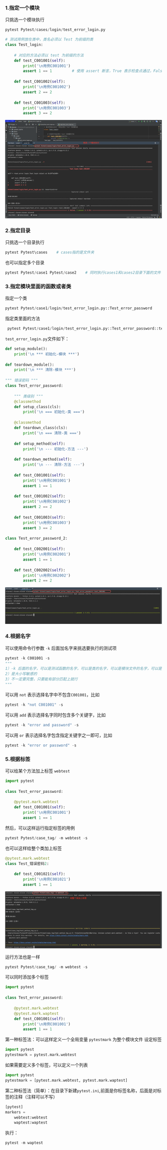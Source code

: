 ### 1.指定一个模块

只挑选一个模块执行

```python
pytest Pytest/cases/login/test_error_login.py
```

```python
# 测试用例放在类中，类名必须以 Test 为前缀的类
class Test_login:

    # 对应的方法必须以 test 为前缀的方法
    def test_C001001(self):
        print('\n用例C001001')
        assert 1 == 1         # 使用 assert 断言，True 表示检查点通过，False 表示检查点不通过

    def test_C001002(self):
        print('\n用例C001002')
        assert 2 == 2

    def test_C001003(self):
        print('\n用例C001003')
        assert 3 == 2
```

![image-20200905212725796](../assert/image-20200905212725796.png)

### 2.指定目录

只挑选一个目录执行

```python
pytest Pytest\cases    # cases指的是文件夹
```

也可以指定多个目录

```python
pytest Pytest/case1 Pytest/case2    # 同时执行cases1和cases2目录下面的文件
```



### 3.指定模块里面的函数或者类

指定一个类

```python
pytest Pytest/case1/login/test_error_login.py::Test_error_password
```

指定类里面的方法

```python
 pytest Pytest/case1/login/test_error_login.py::Test_error_password::test_C001001
```

`test_error_login.py`文件如下：

```python
def setup_module():
    print('\n *** 初始化-模块 ***')

def teardown_module():
    print('\n *** 清除-模块 ***')

""" 错误密码 """
class Test_error_password:

    """ 类级别 """
    @classmethod
    def setup_class(cls):
        print('\n === 初始化-类 ===')

    @classmethod
    def teardown_class(cls):
        print('\n === 清除-类 ===')

    def setup_method(self):
        print('\n --- 初始化-方法 ---')

    def teardown_method(self):
        print('\n --- 清除-方法 ---')

    def test_C001001(self):
        print('\n用例C001001')
        assert 1 == 1

    def test_C001002(self):
        print('\n用例C001002')
        assert 2 == 2

    def test_C001003(self):
        print('\n用例C001003')
        assert 3 == 2

class Test_error_password_2:

    def test_C002001(self):
        print('\n用例C002001')
        assert 1 == 1

    def test_C002002(self):
        print('\n用例C002002')
        assert 2 == 2

```

![image-20200905213507734](../assert/image-20200905213507734.png)

### 4.根据名字

可以使用命令行参数 `-k` 后面加名字来挑选要执行的测试项

```python
pytest -k C001001 -s
""" 
1）-k 后面的名字，可以是测试函数的名字，可以是类的名字，可以是模块文件的名字，可以是目录的名字
2）是大小写敏感的
3）不一定要完整，只要能有部分匹配上就行
"""
```

可以用 `not` 表示选择名字中不包含`C001001`，比如

```python
pytest -k "not C001001" -s
```

可以用 `add` 表示选择名字同时包含多个关键字，比如

```python
pytest -k "error and password" -s
```

可以用 `or` 表示选择名字包含指定关键字之一即可，比如

```python
pytest -k "error or password" -s
```

### 5.根据标签

可以给某个方法加上标签 `webtest`

```python
import pytest

class Test_error_password:

    @pytest.mark.webtest
    def test_C001001(self):
        print('\n用例C001001')
        assert 1 == 1
```

然后，可以这样运行指定标签的用例

```python
pytest Pytest/case_tag/ -m webtest -s
```

也可以这样给整个类加上标签

```python
@pytest.mark.webtest
class Test_错误密码2:

    def test_C001021(self):
        print('\n用例C001021')
        assert 1 == 1
```

![image-20200905214304267](../assert/image-20200905214304267.png)

运行方法也是一样

```python
pytest Pytest/case_tag/ -m webtest -s
```

可以同时添加多个标签

```python
import pytest

class Test_error_password:

    @pytest.mark.webtest
    @pytest.mark.waptest
    def test_C001001(self):
        print('\n用例C001001')
        assert 1 == 1
```

第一种标签法：可以这样定义一个全局变量 `pytestmark` 为整个模块文件 设定标签

```python
import pytest
pytestmark = pytest.mark.webtest
```

如果需要定义多个标签，可以定义一个列表

```python
import pytest
pytestmark = [pytest.mark.webtest, pytest.mark.waptest]
```

第二种标签法（简单）：在目录下新建`pytest.ini`,前面是你标签名称，后面是对标签的注释（注释可以不写）

```python
[pytest]
markers =
    webtest:webtest
    waptest:waptest
```

执行：

```python
pytest -m waptest
```

